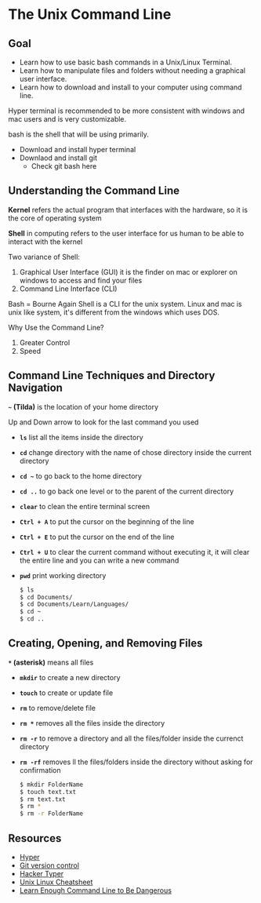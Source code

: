 # The Unix Command Line

## Goal

- Learn how to use basic bash commands in a Unix/Linux Terminal.
- Learn how to manipulate files and folders without needing a graphical user interface.
- Learn how to download and install to your computer using command line.

Hyper terminal is recommended to be more consistent with windows and mac users and is very customizable.

bash is the shell that will be using primarily.

- Download and install hyper terminal
- Downlaod and install git
  - Check git bash here

## Understanding the Command Line

**Kernel** refers the actual program that interfaces with the hardware, so it is the core of operating system

**Shell** in computing refers to the user interface for us human to be able to interact with the kernel 

Two variance of Shell:

1. Graphical User Interface (GUI) it is the finder on mac or explorer on windows to access and find your files
2. Command Line Interface (CLI)

Bash = Bourne Again Shell is a CLI for the unix system. Linux and mac is unix like system, it's different from the windows which uses DOS.

Why Use the Command Line?

1. Greater Control
2. Speed

## Command Line Techniques and Directory Navigation

**`~` (Tilda)** is the location of your home directory

Up and Down arrow to look for the last command you used 

- **`ls`** list all the items inside the directory
- **`cd`** change directory with the name of chose directory inside the current directory
- **`cd ~`** to go back to the home directory
- **`cd ..`** to go back one level or to the parent of the current directory
- **`clear`** to clean the entire terminal screen
- **`Ctrl + A`** to put the cursor on the beginning of the line
- **`Ctrl + E`** to put the cursor on the end of the line
- **`Ctrl + U`** to clear the current command without executing it, it will clear the entire line and you can write a new command
- **`pwd`** print working directory

  ```sh
  $ ls
  $ cd Documents/
  $ cd Documents/Learn/Languages/
  $ cd ~
  $ cd ..
  ```

## Creating, Opening, and Removing Files

**`*` (asterisk)** means all files

- **`mkdir`** to create a new directory
- **`touch`** to create or update file
- **`rm`** to remove/delete file
- **`rm *`** removes all the files inside the directory
- **`rm -r`** to remove a directory and all the files/folder inside the currenct directory
- **`rm -rf`** removes ll the files/folders inside the directory without asking for confirmation

  ```sh
  $ mkdir FolderName
  $ touch text.txt
  $ rm text.txt
  $ rm *
  $ rm -r FolderName
  ```

## Resources

- [Hyper](https://hyper.is/)
- [Git version control](https://git-scm.com/)
- [Hacker Typer](http://hackertyper.com/)
- [Unix Linux Cheatsheet](http://cheatsheetworld.com/programming/unix-linux-cheat-sheet/)
- [Learn Enough Command Line to Be Dangerous](https://www.learnenough.com/command-line-tutorial/basics)